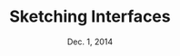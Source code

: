---
title: Sketching Interfaces
week: 1
number: 6
date: Dec. 1, 2014

resources:
  videos:
    -
      url: http://www.youtube.com/watch?v=2w3gXXvUSGM
      title: Sketching in Layers

terms:
  - term: Wireflows
    definition: User flow diagrams that use thumbnail wireframes to represent the pages.

---